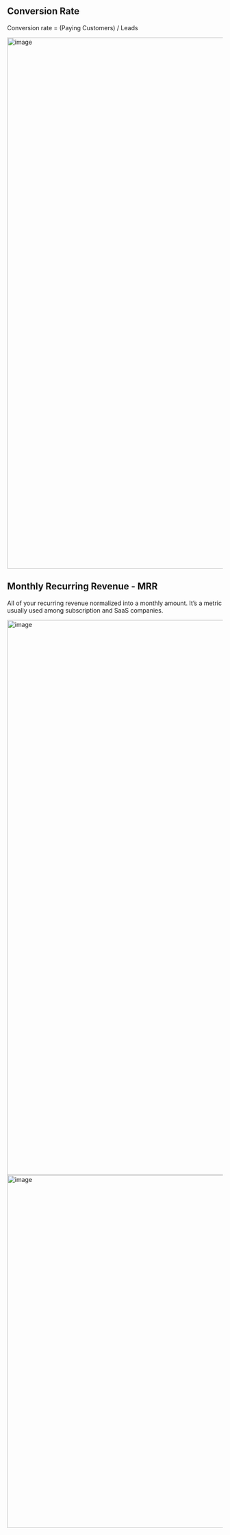 ## Conversion Rate

Conversion rate = (Paying Customers) / Leads

<img width="1237" alt="image" src="https://github.com/remidinishanth/distributed_systems/assets/19663316/7d1412ac-30e5-41f6-b3d8-21f77752f326">


## Monthly Recurring Revenue - MRR

All of your recurring revenue normalized into a monthly amount. It’s a metric usually used among subscription and SaaS companies.

<img width="1293" alt="image" src="https://github.com/remidinishanth/distributed_systems/assets/19663316/8c95b77e-aa8a-41df-9f73-fce032fe0357">

<img width="822" alt="image" src="https://github.com/remidinishanth/distributed_systems/assets/19663316/acafe23a-690d-4493-8f20-68c5b418583d">
